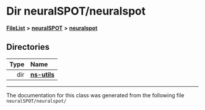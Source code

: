 

# Dir neuralSPOT/neuralspot



[**FileList**](files.md) **>** [**neuralSPOT**](dir_75594cce7c7773aa3cb253214bf56510.md) **>** [**neuralspot**](dir_b737d82f35ec218ac5a7ef4105db9c0e.md)














## Directories

| Type | Name |
| ---: | :--- |
| dir | [**ns-utils**](dir_8caed56d1b8d43fb57ec0577c38aa59e.md) <br> |

























































------------------------------
The documentation for this class was generated from the following file `neuralSPOT/neuralspot/`

